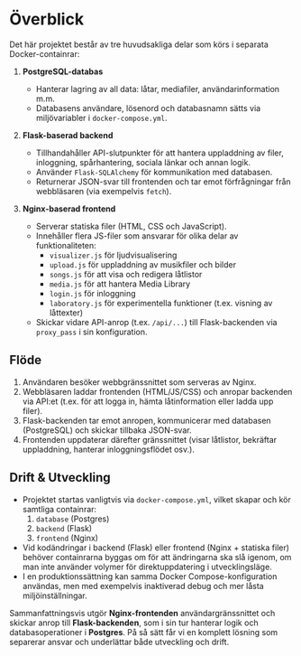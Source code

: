 # Överblick

Det här projektet består av tre huvudsakliga delar som körs i separata Docker-containrar:

1. **PostgreSQL-databas**  
   - Hanterar lagring av all data: låtar, mediafiler, användarinformation m.m.  
   - Databasens användare, lösenord och databasnamn sätts via miljövariabler i `docker-compose.yml`.

2. **Flask-baserad backend**  
   - Tillhandahåller API-slutpunkter för att hantera uppladdning av filer, inloggning, spårhantering, sociala länkar och annan logik.  
   - Använder `Flask-SQLAlchemy` för kommunikation med databasen.  
   - Returnerar JSON-svar till frontenden och tar emot förfrågningar från webbläsaren (via exempelvis `fetch`).

3. **Nginx-baserad frontend**  
   - Serverar statiska filer (HTML, CSS och JavaScript).  
   - Innehåller flera JS-filer som ansvarar för olika delar av funktionaliteten:  
     - `visualizer.js` för ljudvisualisering  
     - `upload.js` för uppladdning av musikfiler och bilder  
     - `songs.js` för att visa och redigera låtlistor  
     - `media.js` för att hantera Media Library  
     - `login.js` för inloggning  
     - `laboratory.js` för experimentella funktioner (t.ex. visning av låttexter)  
   - Skickar vidare API-anrop (t.ex. `/api/...`) till Flask-backenden via `proxy_pass` i sin konfiguration.

## Flöde

1. Användaren besöker webbgränssnittet som serveras av Nginx.  
2. Webbläsaren laddar frontenden (HTML/JS/CSS) och anropar backenden via API:et (t.ex. för att logga in, hämta låtinformation eller ladda upp filer).  
3. Flask-backenden tar emot anropen, kommunicerar med databasen (PostgreSQL) och skickar tillbaka JSON-svar.  
4. Frontenden uppdaterar därefter gränssnittet (visar låtlistor, bekräftar uppladdning, hanterar inloggningsflödet osv.).

## Drift & Utveckling

- Projektet startas vanligtvis via `docker-compose.yml`, vilket skapar och kör samtliga containrar:
  1. `database` (Postgres)  
  2. `backend` (Flask)  
  3. `frontend` (Nginx)  
- Vid kodändringar i backend (Flask) eller frontend (Nginx + statiska filer) behöver containrarna byggas om för att ändringarna ska slå igenom, om man inte använder volymer för direktuppdatering i utvecklingsläge.  
- I en produktionssättning kan samma Docker Compose-konfiguration användas, men med exempelvis inaktiverad debug och mer låsta miljöinställningar.

Sammanfattningsvis utgör **Nginx-frontenden** användargränssnittet och skickar anrop till **Flask-backenden**, som i sin tur hanterar logik och databasoperationer i **Postgres**. På så sätt får vi en komplett lösning som separerar ansvar och underlättar både utveckling och drift.
